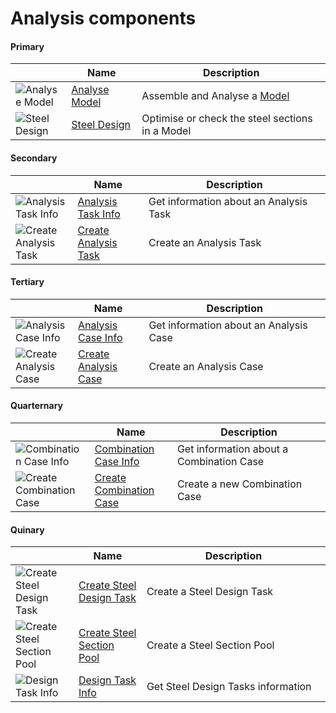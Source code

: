 # Analysis components
<!--- This file has been auto-generated, do not change it manually! Edit the generator here: https://github.com/arup-group/GSA-Grasshopper/tree/main/DocsGeneration --->

#### Primary

|<img width="20"/>   |<img width="200"/> Name |<img width="1000"/> Description |
| ----------- | ----------- | ----------- |
|![Analyse Model](./images/AnalyseModel.png) |[Analyse Model](gsagh-analyse-model-component.md) |Assemble and Analyse a [Model](gsagh-model-parameter.md)  |
|![Steel Design](./images/SteelDesign.png) |[Steel Design](gsagh-steel-design-component.md) |Optimise or check the steel sections in a Model |

#### Secondary

|<img width="20"/>   |<img width="200"/> Name |<img width="1000"/> Description |
| ----------- | ----------- | ----------- |
|![Analysis Task Info](./images/AnalysisTaskInfo.png) |[Analysis Task Info](gsagh-analysis-task-info-component.md) |Get information about an Analysis Task |
|![Create Analysis Task](./images/CreateAnalysisTask.png) |[Create Analysis Task](gsagh-create-analysis-task-component.md) |Create an Analysis Task |

#### Tertiary

|<img width="20"/>   |<img width="200"/> Name |<img width="1000"/> Description |
| ----------- | ----------- | ----------- |
|![Analysis Case Info](./images/AnalysisCaseInfo.png) |[Analysis Case Info](gsagh-analysis-case-info-component.md) |Get information about an Analysis Case |
|![Create Analysis Case](./images/CreateAnalysisCase.png) |[Create Analysis Case](gsagh-create-analysis-case-component.md) |Create an Analysis Case |

#### Quarternary

|<img width="20"/>   |<img width="200"/> Name |<img width="1000"/> Description |
| ----------- | ----------- | ----------- |
|![Combination Case Info](./images/CombinationCaseInfo.png) |[Combination Case Info](gsagh-combination-case-info-component.md) |Get information about a Combination Case |
|![Create Combination Case](./images/CreateCombinationCase.png) |[Create Combination Case](gsagh-create-combination-case-component.md) |Create a new Combination Case |

#### Quinary

|<img width="20"/>   |<img width="200"/> Name |<img width="1000"/> Description |
| ----------- | ----------- | ----------- |
|![Create Steel Design Task](./images/CreateSteelDesignTask.png) |[Create Steel Design Task](gsagh-create-steel-design-task-component.md) |Create a Steel Design Task |
|![Create Steel Section Pool](./images/CreateSteelSectionPool.png) |[Create Steel Section Pool](gsagh-create-steel-section-pool-component.md) |Create a Steel Section Pool |
|![Design Task Info](./images/DesignTaskInfo.png) |[Design Task Info](gsagh-design-task-info-component.md) |Get Steel Design Tasks information |
